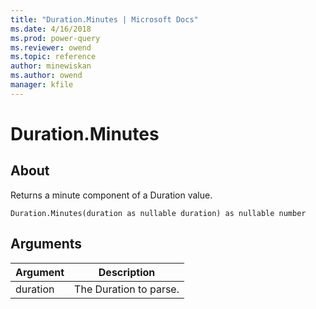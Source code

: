 ```yaml
---
title: "Duration.Minutes | Microsoft Docs"
ms.date: 4/16/2018
ms.prod: power-query
ms.reviewer: owend
ms.topic: reference
author: minewiskan
ms.author: owend
manager: kfile
---
```

# Duration.Minutes

  
## About  
Returns a minute component of a Duration value.  
  
```  
Duration.Minutes(duration as nullable duration) as nullable number  
```  
  
## Arguments  
  
|Argument|Description|  
|------------|---------------|  
|duration|The Duration to parse.|  
  
